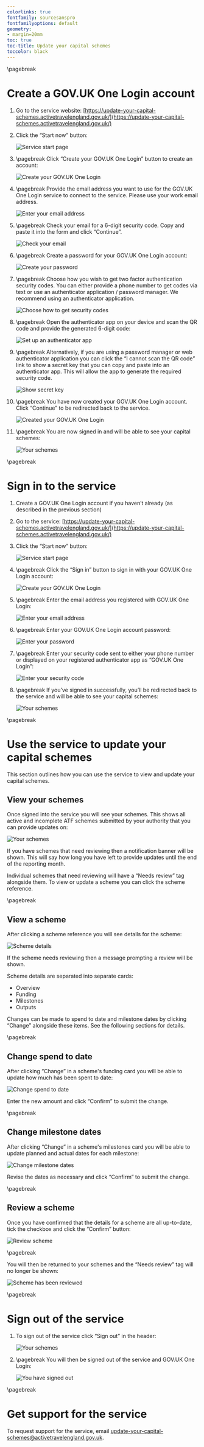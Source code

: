 ```yaml
---
colorlinks: true
fontfamily: sourcesanspro
fontfamilyoptions: default
geometry:
- margin=20mm
toc: true
toc-title: Update your capital schemes
toccolor: black
---
```


\pagebreak

# Create a GOV.UK One Login account 

1. Go to the service website:
   [https://update-your-capital-schemes.activetravelengland.gov.uk/](https://update-your-capital-schemes.activetravelengland.gov.uk/) 

1. Click the “Start now” button:

   ![Service start page](start.png)

1. \pagebreak Click “Create your GOV.UK One Login” button to create an account: 

   ![Create your GOV.UK One Login](create-or-sign-in.png)

1. \pagebreak Provide the email address you want to use for the GOV.UK One Login service to connect to the service.
   Please use your work email address. 

   ![Enter your email address](create-enter-email.png)

1. \pagebreak Check your email for a 6-digit security code. Copy and paste it into the form and click “Continue”.

   ![Check your email](create-check-email.png)

1. \pagebreak Create a password for your GOV.UK One Login account: 

   ![Create your password](create-password.png)

1. \pagebreak Choose how you wish to get two factor authentication security codes. You can either provide a phone number
   to get codes via text or use an authenticator application / password manager. We recommend using an authenticator
   application. 

   ![Choose how to get security codes](create-security-codes.png)

1. \pagebreak Open the authenticator app on your device and scan the QR code and provide the generated 6-digit code: 

   ![Set up an authenticator app](create-qr-code.png)

1. \pagebreak Alternatively, if you are using a password manager or web authenticator application you can click the
   “I cannot scan the QR code” link to show a secret key that you can copy and paste into an authenticator app. This
   will allow the app to generate the required security code. 

   ![Show secret key](create-secret-key.png)

1. \pagebreak You have now created your GOV.UK One Login account. Click “Continue” to be redirected back to the service. 

   ![Created your GOV.UK One Login](create-success.png)

1. \pagebreak You are now signed in and will be able to see your capital schemes:

   ![Your schemes](schemes.png)

\pagebreak

# Sign in to the service 

1. Create a GOV.UK One Login account if you haven’t already (as described in the previous section) 

1. Go to the service:
   [https://update-your-capital-schemes.activetravelengland.gov.uk/](https://update-your-capital-schemes.activetravelengland.gov.uk/) 

1. Click the “Start now” button: 

   ![Service start page](start.png)

1. \pagebreak Click the “Sign in” button to sign in with your GOV.UK One Login account: 

   ![Create your GOV.UK One Login](create-or-sign-in.png)

1. \pagebreak Enter the email address you registered with GOV.UK One Login: 

   ![Enter your email address](sign-in-enter-email.png)

1. \pagebreak Enter your GOV.UK One Login account password: 

   ![Enter your password](sign-in-password.png)

1. \pagebreak Enter your security code sent to either your phone number or displayed on your registered authenticator
   app as “GOV.UK One Login”:

   ![Enter your security code](sign-in-security-code.png)

1. \pagebreak If you’ve signed in successfully, you’ll be redirected back to the service and will be able to see 
   your capital schemes:

   ![Your schemes](schemes.png)

\pagebreak

# Use the service to update your capital schemes 

This section outlines how you can use the service to view and update your capital schemes.

## View your schemes

Once signed into the service you will see your schemes. This shows all active and incomplete ATF schemes submitted 
by your authority that you can provide updates on:

![Your schemes](schemes.png)

If you have schemes that need reviewing then a notification banner will be shown. This will say how long you have 
left to provide updates until the end of the reporting month.

Individual schemes that need reviewing will have a “Needs review” tag alongside them. To view or update a scheme you 
can click the scheme reference.

\pagebreak

## View a scheme

After clicking a scheme reference you will see details for the scheme:

![Scheme details](scheme.png)

If the scheme needs reviewing then a message prompting a review will be shown. 

Scheme details are separated into separate cards:

* Overview
* Funding
* Milestones
* Outputs

Changes can be made to spend to date and milestone dates by clicking “Change” alongside these items. See the 
following sections for details. 

\pagebreak

## Change spend to date

After clicking “Change” in a scheme's funding card you will be able to update how much has been spent to date:

![Change spend to date](change-spend-to-date.png)

Enter the new amount and click “Confirm” to submit the change.

\pagebreak

## Change milestone dates

After clicking “Change” in a scheme's milestones card you will be able to update planned and actual dates for each 
milestone:

![Change milestone dates](change-milestone-dates.png)

Revise the dates as necessary and click “Confirm” to submit the change.

\pagebreak

## Review a scheme

Once you have confirmed that the details for a scheme are all up-to-date, tick the checkbox and click the “Confirm” 
button:

![Review scheme](review.png)

\pagebreak

You will then be returned to your schemes and the “Needs review” tag will no longer be shown:

![Scheme has been reviewed](review-success.png)

\pagebreak

# Sign out of the service

1. To sign out of the service click “Sign out” in the header:

   ![Your schemes](schemes.png)

1. \pagebreak You will then be signed out of the service and GOV.UK One Login:

   ![You have signed out](signed-out.png)

\pagebreak

# Get support for the service 

To request support for the service, email
[update-your-capital-schemes@activetravelengland.gov.uk](mailto:update-your-capital-schemes@activetravelengland.gov.uk). 
